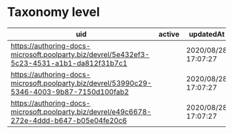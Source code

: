 # Taxonomy level

|uid                                                                                       |active|updatedAt          |createdAt          |updatedBy                                               |slug        |label       |
|------------------------------------------------------------------------------------------|------|-------------------|-------------------|--------------------------------------------------------|------------|------------|
|https://authoring-docs-microsoft.poolparty.biz/devrel/5e432ef3-5c23-4531-a1b1-da812f31b7c1|      |2020/08/28 17:07:27|2020/08/28 17:07:27|https://microsoft-devrel.poolparty.biz/user/dana.bublitz|advanced    |Advanced    |
|https://authoring-docs-microsoft.poolparty.biz/devrel/53990c29-5346-4003-9b87-7150d100fab2|      |2020/08/28 17:07:27|2020/08/28 17:07:27|https://microsoft-devrel.poolparty.biz/user/dana.bublitz|beginner    |Beginner    |
|https://authoring-docs-microsoft.poolparty.biz/devrel/e49c6678-272e-4ddd-b647-b05e04fe20c6|      |2020/08/28 17:07:27|2020/08/28 17:07:27|https://microsoft-devrel.poolparty.biz/user/dana.bublitz|intermediate|Intermediate|
